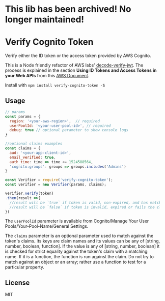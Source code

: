 # This lib has been archived! No longer maintained!

# Verify Cognito Token

Verify either the ID token or the access token provided by AWS Cognito.

This is a Node friendly refactor of AWS labs' [decode-verify-jwt](https://github.com/awslabs/aws-support-tools/blob/master/Cognito/decode-verify-jwt/decode-verify-jwt.js). The process is explained in the section __Using ID Tokens and Access Tokens in your Web APIs__ from this [AWS Document](https://docs.aws.amazon.com/cognito/latest/developerguide/amazon-cognito-user-pools-using-tokens-with-identity-providers.html).

Install with `npm install verify-cognito-token -S`

## Usage

```javascript
// params
const params = {
  region: '<your-aws-region>',  // required
  userPoolId: '<your-user-pool-id>', // required
  debug: true // optional parameter to show console logs
}

//optional claims examples
const claims = {
  aud: '<your-app-client-id>',
  email_verified: true,
  auth_time: time => time <= 1524588564,
  'cognito:groups': groups => groups.includes('Admins')
}

const Verifier = require('verify-cognito-token');
const verifier = new Verifier(params, claims);

verifier.verify(token)
.then(result =>{
  //result will be `true` if token is valid, non-expired, and has matching claims
  //result will be `false` if token is invalid, expired or fails the claims check
})

```

The `userPoolId` parameter is available from Cognito/Manage Your User Pools/Your-Pool-Name/General Settings. 

The `claims` parameter is an optional parameter used to match against the token's claims. Its keys are claim names and its values can be any of [string, number, boolean, function]. If the value is any of [string, number, boolean] it is checked for strict equality against the token's claim with a matching name. If it is a function, the function is run against the claim. Do not try to match against an object or an array; rather use a function to test for a particular property.

## License

MIT
